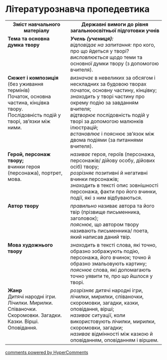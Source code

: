 <div id="hypercomments_widget" class="js-hypercomments-widget invisible"></div>

# Літературознавча пропедевтика

<table>
  <tr>
    <td width="40%" align="center"><b>Зміст навчального матеріалу<b></td>
    <td width="60%" align="center"><b>Державні вимоги до рівня загальноосвітньої підготовки учнів</b></td>
  </tr>
  <tr>
    <td width="40%" style="vertical-align:top !important;">
<b>Тема та основна думка твору</b>
</td>
    <td width="60%" style="vertical-align:top !important;">
<i><b>Учень (учениця):</b></i><br>
<i>відповідає на запитання:</i> про кого, про що йдеться у творі?<br>
<i>висловлюється</i> щодо теми та основної думки твору (з допомогою вчителя).
</td>
  </tr>
  <tr>
    <td width="40%" style="vertical-align:top !important;">
<b>Сюжет і композиція</b> <br>
(без уживання термінів)<br>
Початок, основна частина, кінцівка твору. <br>
Послідовність подій у творі, зв’язки між ними.
</td>
    <td width="60%" style="vertical-align:top !important;">
<i>визначає</i> в невеликих за обсягом і нескладних за будовою творах початок, основну частину, кінцівку;<br>
<i>знаходить</i> у творі частину про окрему подію за завданням вчителя; <br>
<i>відтворює</i> послідовність подій у творі за допомогою малюнків ілюстрацій;<br>
<i>встановлює</i> і пояснює зв’язок між двома подіями (за питаннями вчителя).
</td>
  </tr>
  <tr>
    <td width="40%" style="vertical-align:top !important;">
<b>Герой, персонаж твору;</b><br> 
вчинки героя (персонажа), портрет, мова.</td>
    <td width="60%" style="vertical-align:top !important;">
<i>називає</i> героя, героїв (персонажа, персонажів/ дійову особу, дійових осіб) твору;<br> 
<i>розрізняє</i>  позитивні й негативні вчинки персонажів;<br>
<i>знаходить</i> в тексті опис зовнішності персонажа, факти про його вчинки, події, які з ним відбуваються.
</td>
  </tr>
  <tr>
    <td width="40%" style="vertical-align:top !important;">
    <b>Автор твору</b>
    </td>
    <td width="60%" style="vertical-align:top !important;">
<i>правильно</i> називає автора та його твір (прізвище письменника, заголовок);<br>
<i>пояснює,</i> що автором твору називають письменника/ поета, який написав даний твір.
</td>
  </tr>
  <tr>
    <td width="40%" style="vertical-align:top !important;">
      <b>Мова художнього твору</b>
    </td>
    <td width="60%" style="vertical-align:top !important;">
<i>знаходить</i> в тексті слова, які точно, образно зображують подію, персонажа, його вчинок; точно й образно змальовують картину;<br>
<i>пояснює</i> слова, які допомагають точно уявити те, про що йшлося у творі.
</td>
  </tr>
  <tr>
    <td width="40%" style="vertical-align:top !important;">
<b>Жанр</b><br> 
Дитячі народні ігри. Лічилки. Мирилки. Співаночки. Скоромовки. Загадки. <br>
Казки.  Вірші. Оповідання.
</td>
    <td width="60%" style="vertical-align:top !important;">
<i>розрізняє</i> дитячі народні ігри, лічилки, мирилки, співаночки, скоромовки, загадки, казки, оповідання, вірші;<br>
<i>називає</i> ситуації, коли використовують лічилки, мирилки, скоромовки, загадки;<br>
<i>називає</i> відмінності між казкою й оповіданням, оповіданням і віршем.
</td>
  </tr>
</table>

<div class="js-hypercomments-container">
<a href="http://hypercomments.com" class="hc-link" title="comments widget">comments powered by HyperComments</a>
</div>